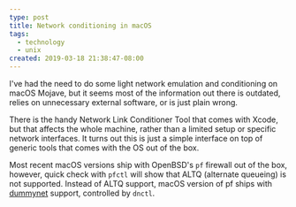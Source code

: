```yaml
---
type: post
title: Network conditioning in macOS
tags:
  - technology
  - unix
created: 2019-03-18 21:38:47-08:00
---
```

I've had the need to do some light network emulation and conditioning on macOS Mojave, but it seems most of the information out there is outdated, relies on unnecessary external software, or is just plain wrong.

There is the handy Network Link Conditioner Tool that comes with Xcode, but that affects the whole machine, rather than a limited setup or specific network interfaces. It turns out this is just a simple interface on top of generic tools that comes with the OS out of the box.

Most recent macOS versions ship with OpenBSD's `pf` firewall out of the box, however, quick check with `pfctl` will show that ALTQ (alternate queueing) is not supported. Instead of ALTQ support, macOS version of pf ships with [dummynet][1] support, controlled by `dnctl`.

[1]: https://www.freebsd.org/cgi/man.cgi?query=dummynet&sektion=4&manpath=freebsd-release-ports
